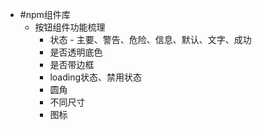 - #npm组件库
	- 按钮组件功能梳理
		- 状态 - 主要、警告、危险、信息、默认、文字、成功
		- 是否透明底色
		- 是否带边框
		- loading状态、禁用状态
		- 圆角
		- 不同尺寸
		- 图标